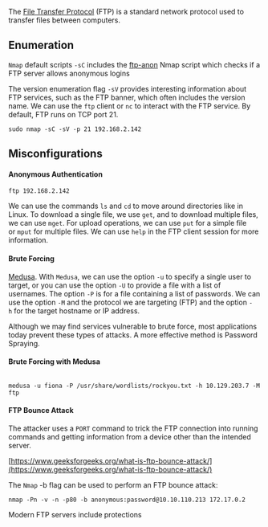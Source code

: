 
The [File Transfer Protocol](https://en.wikipedia.org/wiki/File_Transfer_Protocol) (FTP) is a standard network protocol used to transfer files between computers.

## Enumeration
`Nmap` default scripts `-sC` includes the [ftp-anon](https://nmap.org/nsedoc/scripts/ftp-anon.html) Nmap script which checks if a FTP server allows anonymous logins

The version enumeration flag `-sV` provides interesting information about FTP services, such as the FTP banner, which often includes the version name. We can use the `ftp` client or `nc` to interact with the FTP service. By default, FTP runs on TCP port 21.

```shell-session
sudo nmap -sC -sV -p 21 192.168.2.142 
```

## Misconfigurations

#### Anonymous Authentication

```shell-session
ftp 192.168.2.142    
```

We can use the commands `ls` and `cd` to move around directories like in Linux. To download a single file, we use `get`, and to download multiple files, we can use `mget`. For upload operations, we can use `put` for a simple file or `mput` for multiple files. We can use `help` in the FTP client session for more information.

#### Brute Forcing

[Medusa](https://github.com/jmk-foofus/medusa). With `Medusa`, we can use the option `-u` to specify a single user to target, or you can use the option `-U` to provide a file with a list of usernames. The option `-P` is for a file containing a list of passwords. We can use the option `-M` and the protocol we are targeting (FTP) and the option `-h` for the target hostname or IP address.

Although we may find services vulnerable to brute force, most applications today prevent these types of attacks. A more effective method is Password Spraying.

#### Brute Forcing with Medusa

```shell-session

medusa -u fiona -P /usr/share/wordlists/rockyou.txt -h 10.129.203.7 -M ftp 
```

#### FTP Bounce Attack

The attacker uses a `PORT` command to trick the FTP connection into running commands and getting information from a device other than the intended server.

[https://www.geeksforgeeks.org/what-is-ftp-bounce-attack/](https://www.geeksforgeeks.org/what-is-ftp-bounce-attack/)

The `Nmap` -b flag can be used to perform an FTP bounce attack:

```shell-session
nmap -Pn -v -n -p80 -b anonymous:password@10.10.110.213 172.17.0.2
```

Modern FTP servers include protections


